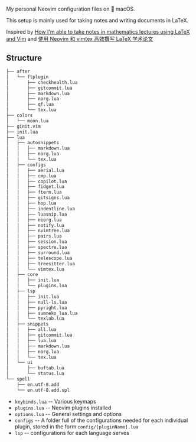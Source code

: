 #

My personal Neovim configuration files on &#63743; macOS.

This setup is mainly used for taking notes and writing documents in LaTeX.

Inspired by [How I'm able to take notes in mathematics lectures using LaTeX and Vim](https://castel.dev/post/lecture-notes-1/)
and [使用 Neovim 和 vimtex 高效撰写 LaTeX 学术论文](https://sspai.com/post/64080)

## Structure

```txt
├── after
│   └── ftplugin
│       ├── checkhealth.lua
│       ├── gitcommit.lua
│       ├── markdown.lua
│       ├── norg.lua
│       ├── qf.lua
│       └── tex.lua
├── colors
│   └── moon.lua
├── ginit.vim
├── init.lua
├── lua
│   ├── autosnippets
│   │   ├── markdown.lua
│   │   ├── norg.lua
│   │   └── tex.lua
│   ├── configs
│   │   ├── aerial.lua
│   │   ├── cmp.lua
│   │   ├── copilot.lua
│   │   ├── fidget.lua
│   │   ├── fterm.lua
│   │   ├── gitsigns.lua
│   │   ├── hop.lua
│   │   ├── indentline.lua
│   │   ├── luasnip.lua
│   │   ├── neorg.lua
│   │   ├── notify.lua
│   │   ├── nvimtree.lua
│   │   ├── pairs.lua
│   │   ├── session.lua
│   │   ├── spectre.lua
│   │   ├── surround.lua
│   │   ├── telescope.lua
│   │   ├── treesitter.lua
│   │   └── vimtex.lua
│   ├── core
│   │   ├── init.lua
│   │   └── plugins.lua
│   ├── lsp
│   │   ├── init.lua
│   │   ├── null-ls.lua
│   │   ├── pyright.lua
│   │   ├── sumneko_lua.lua
│   │   └── texlab.lua
│   ├── snippets
│   │   ├── all.lua
│   │   ├── gitcommit.lua
│   │   ├── lua.lua
│   │   ├── markdown.lua
│   │   ├── norg.lua
│   │   └── tex.lua
│   └── ui
│       ├── buftab.lua
│       └── status.lua
└── spell
    ├── en.utf-8.add
    └── en.utf-8.add.spl
```

- `keybinds.lua` -- Various keymaps
- `plugins.lua` -- Neovim plugins installed
- `options.lua` -- General settings and options
- `configs` -- A folder full of the configurations needed for each individual plugin,
  stored in the form `config/[pluginName].lua`
- `lsp` -- configurations for each language serves
